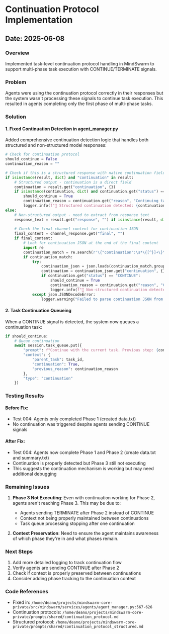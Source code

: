 # Continuation Protocol Implementation

## Date: 2025-06-08

### Overview
Implemented task-level continuation protocol handling in MindSwarm to support multi-phase task execution with CONTINUE/TERMINATE signals.

### Problem
Agents were using the continuation protocol correctly in their responses but the system wasn't processing these signals to continue task execution. This resulted in agents completing only the first phase of multi-phase tasks.

### Solution

#### 1. Fixed Continuation Detection in agent_manager.py
Added comprehensive continuation detection logic that handles both structured and non-structured model responses:

```python
# Check for continuation protocol
should_continue = False
continuation_reason = ""

# Check if this is a structured response with native continuation field
if isinstance(result, dict) and "continuation" in result:
    # Structured output - continuation is a direct field
    continuation = result.get("continuation", {})
    if isinstance(continuation, dict) and continuation.get("status") == "CONTINUE":
        should_continue = True
        continuation_reason = continuation.get("reason", "Continuing task")
        logger.info(f"🔄 Structured continuation detected: {continuation_reason}")
else:
    # Non-structured output - need to extract from response text
    response_text = result.get("response", "") if isinstance(result, dict) else str(result)
    
    # Check the final channel content for continuation JSON
    final_content = channel_response.get("final", "")
    if final_content:
        # Look for continuation JSON at the end of the final content
        import re
        continuation_match = re.search(r'\{"continuation":\s*\{[^}]+\}\}', final_content)
        if continuation_match:
            try:
                continuation_json = json.loads(continuation_match.group())
                continuation = continuation_json.get("continuation", {})
                if continuation.get("status") == "CONTINUE":
                    should_continue = True
                    continuation_reason = continuation.get("reason", "Continuing task")
                    logger.info(f"🔄 Non-structured continuation detected: {continuation_reason}")
            except json.JSONDecodeError:
                logger.warning("Failed to parse continuation JSON from response")
```

#### 2. Task Continuation Queueing
When a CONTINUE signal is detected, the system now queues a continuation task:

```python
if should_continue:
    # Queue continuation
    await session.task_queue.put({
        "prompt": f"Continue with the current task. Previous step: {continuation_reason}",
        "context": {
            "parent_task": task_id,
            "continuation": True,
            "previous_reason": continuation_reason
        },
        "type": "continuation"
    })
```

### Testing Results

#### Before Fix:
- Test 004: Agents only completed Phase 1 (created data.txt)
- No continuation was triggered despite agents sending CONTINUE signals

#### After Fix:
- Test 004: Agents now complete Phase 1 and Phase 2 (create data.txt and summary.txt)
- Continuation is properly detected but Phase 3 still not executing
- This suggests the continuation mechanism is working but may need additional debugging

### Remaining Issues

1. **Phase 3 Not Executing**: Even with continuation working for Phase 2, agents aren't reaching Phase 3. This may be due to:
   - Agents sending TERMINATE after Phase 2 instead of CONTINUE
   - Context not being properly maintained between continuations
   - Task queue processing stopping after one continuation

2. **Context Preservation**: Need to ensure the agent maintains awareness of which phase they're in and what phases remain.

### Next Steps

1. Add more detailed logging to track continuation flow
2. Verify agents are sending CONTINUE after Phase 2
3. Check if context is properly preserved between continuations
4. Consider adding phase tracking to the continuation context

### Code References
- Fixed in: `/home/deano/projects/mindswarm-core-private/src/mindswarm/services/agents/agent_manager.py:567-626`
- Continuation protocols: `/home/deano/projects/mindswarm-core-private/prompts/shared/continuation_protocol.md`
- Structured protocol: `/home/deano/projects/mindswarm-core-private/prompts/shared/continuation_protocol_structured.md`